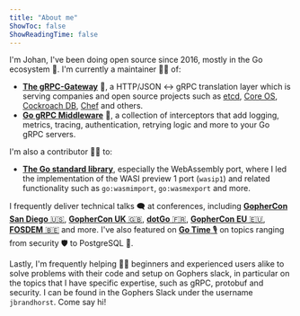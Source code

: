 ```yaml
---
title: "About me"
ShowToc: false
ShowReadingTime: false
---
```


I'm Johan, I've been doing open source since 2016, mostly in the Go ecosystem 🐻. I'm currently a maintainer 👨‍🔧 of:

- [**The gRPC-Gateway**](https://github.com/grpc-ecosystem/grpc-gateway) 🌉, a HTTP/JSON <-> gRPC translation layer which is serving companies and open source projects such as [etcd](https://github.com/etcd-io/etcd/blob/master/Documentation/dev-guide/api_grpc_gateway.md), [Core OS](https://coreos.com/blog/grpc-protobufs-swagger.html), [Cockroach DB](https://www.cockroachlabs.com/), [Chef](https://www.chef.io/) and others.
- [**Go gRPC Middleware**](https://github.com/grpc-ecosystem/go-grpc-middleware) 🥪, a collection of interceptors that add logging, metrics, tracing, authentication, retrying logic and more to your Go gRPC servers.

I'm also a contributor 👨‍💻 to:

- [**The Go standard library**](https://github.com/golang/go), especially the WebAssembly port, where I led the implementation of the WASI preview 1 port (`wasip1`) and related functionality such as `go:wasmimport`, `go:wasmexport` and more.

I frequently deliver technical talks 🗨️ at conferences, including [**GopherCon San Diego** 🇺🇸](https://www.gophercon.com), [**GopherCon UK** 🇬🇧](https://www.gophercon.co.uk), [**dotGo** 🇫🇷](https://www.dotgo.eu), [**GopherCon EU** 🇪🇺](https://gophercon.berlin/), [**FOSDEM** 🇧🇪](https://fosdem.org) and more. I've also featured on [**Go Time** 🎙️](https://changelog.com/gotime) on topics ranging from security 🛡️ to PostgreSQL 🐘.

Lastly, I'm frequently helping 👨‍🏫 beginners and experienced users alike to solve problems with their code and setup on Gophers slack, in particular on the topics that I have specific expertise, such as gRPC, protobuf and security. I can be found in the Gophers Slack under the username `jbrandhorst`. Come say hi!
